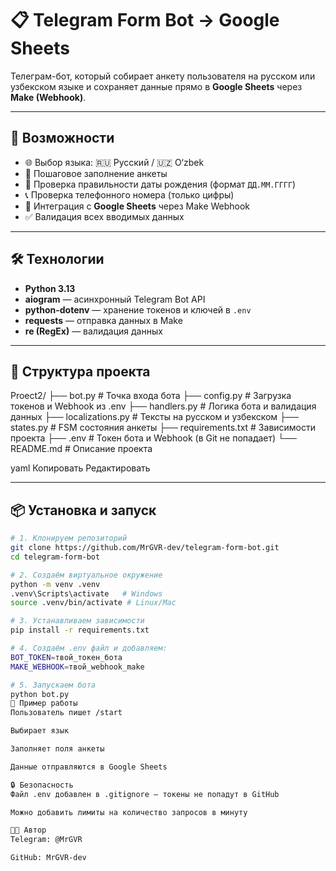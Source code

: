 # 📋 Telegram Form Bot → Google Sheets

Телеграм-бот, который собирает анкету пользователя на русском или узбекском языке и сохраняет данные прямо в **Google Sheets** через **Make (Webhook)**.

---

## 🚀 Возможности
- 🌐 Выбор языка: 🇷🇺 Русский / 🇺🇿 O‘zbek  
- 📝 Пошаговое заполнение анкеты  
- 📅 Проверка правильности даты рождения (формат `ДД.ММ.ГГГГ`)  
- 📞 Проверка телефонного номера (только цифры)  
- 🔗 Интеграция с **Google Sheets** через Make Webhook  
- ✅ Валидация всех вводимых данных

---

## 🛠 Технологии
- **Python 3.13**
- **aiogram** — асинхронный Telegram Bot API
- **python-dotenv** — хранение токенов и ключей в `.env`
- **requests** — отправка данных в Make
- **re (RegEx)** — валидация данных

---

## 📂 Структура проекта
Proect2/
├── bot.py # Точка входа бота
├── config.py # Загрузка токенов и Webhook из .env
├── handlers.py # Логика бота и валидация данных
├── localizations.py # Тексты на русском и узбекском
├── states.py # FSM состояния анкеты
├── requirements.txt # Зависимости проекта
├── .env # Токен бота и Webhook (в Git не попадает)
└── README.md # Описание проекта

yaml
Копировать
Редактировать

---

## 📦 Установка и запуск
```bash
# 1. Клонируем репозиторий
git clone https://github.com/MrGVR-dev/telegram-form-bot.git
cd telegram-form-bot

# 2. Создаём виртуальное окружение
python -m venv .venv
.venv\Scripts\activate   # Windows
source .venv/bin/activate # Linux/Mac

# 3. Устанавливаем зависимости
pip install -r requirements.txt

# 4. Создаём .env файл и добавляем:
BOT_TOKEN=твой_токен_бота
MAKE_WEBHOOK=твой_webhook_make

# 5. Запускаем бота
python bot.py
📸 Пример работы
Пользователь пишет /start

Выбирает язык

Заполняет поля анкеты

Данные отправляются в Google Sheets

🔒 Безопасность
Файл .env добавлен в .gitignore — токены не попадут в GitHub

Можно добавить лимиты на количество запросов в минуту

🧑‍💻 Автор
Telegram: @MrGVR

GitHub: MrGVR-dev

